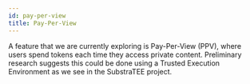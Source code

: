 ```yaml
---
id: pay-per-view
title: Pay-Per-View
---
```


A feature that we are currently exploring is Pay-Per-View (PPV), where users spend tokens each time they access private content. Preliminary research suggests
this could be done using a Trusted Execution Environment as we see in the SubstraTEE project.
